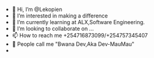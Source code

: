 - 👋 Hi, I’m @Lekopien
- 👀 I’m interested in making a difference
- 🌱 I’m currently learning at ALX,Software Engineering.
- 💞️ I’m looking to collaborate on ...
- 📫 How to reach me +254716873099/+254757345407
- 👀 People call me "Bwana Dev,Aka Dev-MauMau"
-
<!---
Lekopien/Lekopien is a ✨ special ✨ repository because its `README.md` (this file) appears on your GitHub profile.
You can click the Preview link to take a look at your changes.
--->
